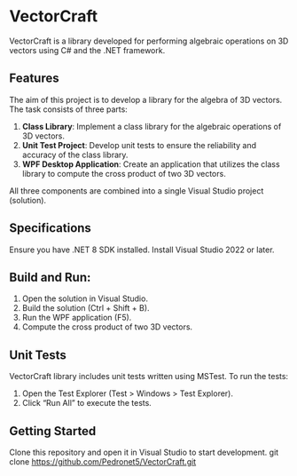 # VectorCraft
VectorCraft is a library developed for performing algebraic operations on 3D vectors using C# and the .NET framework.

## Features
The aim of this project is to develop a library for the algebra of 3D vectors. The task consists of three parts:

1. **Class Library**: Implement a class library for the algebraic operations of 3D vectors.
2. **Unit Test Project**: Develop unit tests to ensure the reliability and accuracy of the class library.
3. **WPF Desktop Application**: Create an application that utilizes the class library to compute the cross product of two 3D vectors.

All three components are combined into a single Visual Studio project (solution).

## Specifications
Ensure you have .NET 8 SDK installed.
Install Visual Studio 2022 or later.

## Build and Run:
1. Open the solution in Visual Studio.
2. Build the solution (Ctrl + Shift + B).
3. Run the WPF application (F5).
4. Compute the cross product of two 3D vectors.

## Unit Tests
VectorCraft library includes unit tests written using MSTest. To run the tests:

1. Open the Test Explorer (Test > Windows > Test Explorer).
2. Click “Run All” to execute the tests.

## Getting Started
Clone this repository and open it in Visual Studio to start development.
git clone https://github.com/Pedronet5/VectorCraft.git
